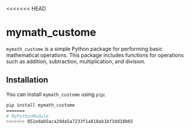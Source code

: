 <<<<<<< HEAD
# mymath_custome

`mymath_custome` is a simple Python package for performing basic mathematical operations. This package includes functions for operations such as addition, subtraction, multiplication, and division.

## Installation

You can install `mymath_custome` using `pip`:

```bash
pip install mymath_custome
=======
# MyPythonModule
>>>>>>> 851edab5aca29da5a7233f1a818ab1bf3dd18b65

